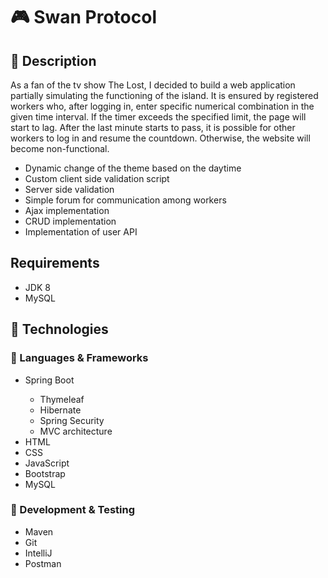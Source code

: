 # 🎮 Swan Protocol
## 📝 Description
<p>
 <p>As a fan of the tv show The Lost, I decided to build a web application partially simulating the functioning of the island. It is ensured by registered workers who, 
  after logging in, enter specific numerical combination in the given time interval. If the timer exceeds the specified limit, the page will start to lag. After the last minute starts to pass, it is possible for other workers to log in and resume the countdown. Otherwise, the website will become non-functional.</p>
  <ul>
    <li>Dynamic change of the theme based on the daytime</li>
    <li>Custom client side validation script</li>
    <li>Server side validation</li>
    <li>Simple forum for communication among workers</li>
    <li>Ajax implementation</li>
    <li>CRUD implementation</li>
    <li>Implementation of user API</li>
  </ul>
</p>
<h2>Requirements</h2>
    <ul>
      <li>JDK 8</li>
      <li>MySQL</li>
    </ul>

 ## 🧰 Technologies

### 🔹 Languages & Frameworks  
<ul>
  <li>Spring Boot</li>
    <ul>
      <li>Thymeleaf</li>
      <li>Hibernate</li>
      <li>Spring Security</li>
      <li>MVC architecture</li>
    </ul>
  <li>HTML</li>
  <li>CSS</li>
  <li>JavaScript</li>
  <li>Bootstrap</li>
  <li>MySQL</li>
</ul>

  ### 🔹 Development & Testing
  <ul>
  <li>Maven</li>
  <li>Git</li>
  <li>IntelliJ</li>
  <li>Postman</li>
</ul>
